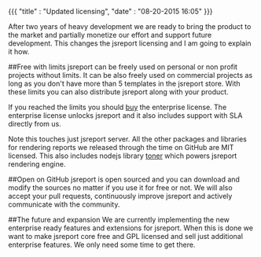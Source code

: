 {{{
    "title"    : "Updated licensing",
    "date"     : "08-20-2015 16:05"
}}}

After two years of heavy development we are ready to bring the product to the market and partially monetize our effort and support future development. This changes the jsreport licensing and I am going to explain it how.

##Free with limits
jsreport can be freely used on personal or non profit projects without limits. It can be also freely used on commercial projects as long as you don't have more than 5 templates in the jsreport store. With these limits you can also distribute jsreport along with your product.

If you reached the limits you should [buy](http://jsreport.net/buy) the enterprise license. The enterprise license unlocks jsreport and it also includes support with SLA directly from us.

Note this touches just jsreport server. All the other packages and libraries for rendering reports we released through the time on GitHub are MIT licensed. This also includes nodejs library [toner](https://github.com/jsreport/toner) which powers jsreport rendering engine.


##Open on GitHub
jsreport is open sourced and you can download and modify the sources no matter if you use it for free or not. We will also accept your pull requests, continuously improve jsreport  and actively communicate with the community. 

##The future and expansion
We are currently implementing the new enterprise ready features and extensions for jsreport. When this is done we want to make jsreport core free and GPL licensed and sell just additional enterprise features. We only need some time to get there.